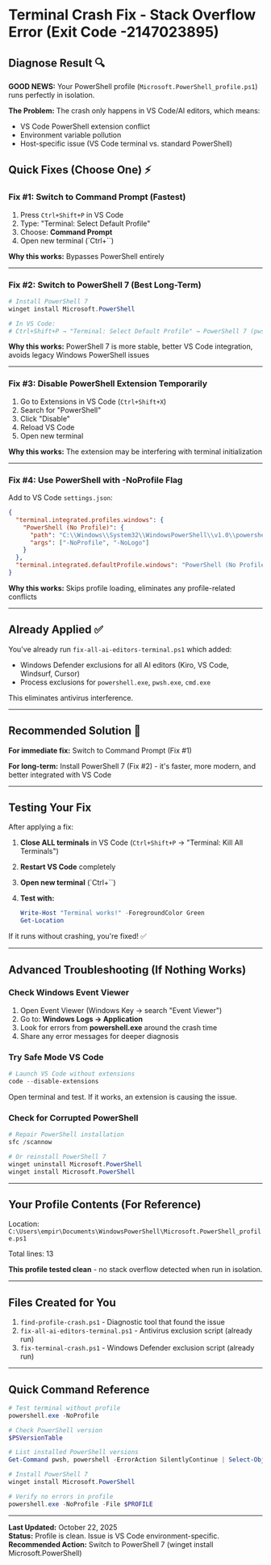 # Terminal Crash Fix - Stack Overflow Error (Exit Code -2147023895)

## Diagnose Result 🔍

**GOOD NEWS:** Your PowerShell profile (`Microsoft.PowerShell_profile.ps1`) runs perfectly in isolation.

**The Problem:** The crash only happens in VS Code/AI editors, which means:
- VS Code PowerShell extension conflict
- Environment variable pollution
- Host-specific issue (VS Code terminal vs. standard PowerShell)

## Quick Fixes (Choose One) ⚡

### Fix #1: Switch to Command Prompt (Fastest)

1. Press `Ctrl+Shift+P` in VS Code
2. Type: "Terminal: Select Default Profile"
3. Choose: **Command Prompt**
4. Open new terminal (`Ctrl+``)

**Why this works:** Bypasses PowerShell entirely

---

### Fix #2: Switch to PowerShell 7 (Best Long-Term)

```powershell
# Install PowerShell 7
winget install Microsoft.PowerShell

# In VS Code:
# Ctrl+Shift+P → "Terminal: Select Default Profile" → PowerShell 7 (pwsh.exe)
```

**Why this works:** PowerShell 7 is more stable, better VS Code integration, avoids legacy Windows PowerShell issues

---

### Fix #3: Disable PowerShell Extension Temporarily

1. Go to Extensions in VS Code (`Ctrl+Shift+X`)
2. Search for "PowerShell"
3. Click "Disable"
4. Reload VS Code
5. Open new terminal

**Why this works:** The extension may be interfering with terminal initialization

---

### Fix #4: Use PowerShell with -NoProfile Flag

Add to VS Code `settings.json`:

```json
{
  "terminal.integrated.profiles.windows": {
    "PowerShell (No Profile)": {
      "path": "C:\\Windows\\System32\\WindowsPowerShell\\v1.0\\powershell.exe",
      "args": ["-NoProfile", "-NoLogo"]
    }
  },
  "terminal.integrated.defaultProfile.windows": "PowerShell (No Profile)"
}
```

**Why this works:** Skips profile loading, eliminates any profile-related conflicts

---

## Already Applied ✅

You've already run `fix-all-ai-editors-terminal.ps1` which added:
- Windows Defender exclusions for all AI editors (Kiro, VS Code, Windsurf, Cursor)
- Process exclusions for `powershell.exe`, `pwsh.exe`, `cmd.exe`

This eliminates antivirus interference.

---

## Recommended Solution 🎯

**For immediate fix:** Switch to Command Prompt (Fix #1)

**For long-term:** Install PowerShell 7 (Fix #2) - it's faster, more modern, and better integrated with VS Code

---

## Testing Your Fix

After applying a fix:

1. **Close ALL terminals** in VS Code (`Ctrl+Shift+P` → "Terminal: Kill All Terminals")
2. **Restart VS Code** completely
3. **Open new terminal** (`Ctrl+``)
4. **Test with:**

   ```powershell
   Write-Host "Terminal works!" -ForegroundColor Green
   Get-Location
   ```

If it runs without crashing, you're fixed! ✅

---

## Advanced Troubleshooting (If Nothing Works)

### Check Windows Event Viewer

1. Open Event Viewer (Windows Key → search "Event Viewer")
2. Go to: **Windows Logs → Application**
3. Look for errors from **powershell.exe** around the crash time
4. Share any error messages for deeper diagnosis

### Try Safe Mode VS Code

```powershell
# Launch VS Code without extensions
code --disable-extensions
```

Open terminal and test. If it works, an extension is causing the issue.

### Check for Corrupted PowerShell

```powershell
# Repair PowerShell installation
sfc /scannow

# Or reinstall PowerShell 7
winget uninstall Microsoft.PowerShell
winget install Microsoft.PowerShell
```

---

## Your Profile Contents (For Reference)

Location: `C:\Users\empir\Documents\WindowsPowerShell\Microsoft.PowerShell_profile.ps1`

Total lines: 13

**This profile tested clean** - no stack overflow detected when run in isolation.

---

## Files Created for You

1. `find-profile-crash.ps1` - Diagnostic tool that found the issue
2. `fix-all-ai-editors-terminal.ps1` - Antivirus exclusion script (already run)
3. `fix-terminal-crash.ps1` - Windows Defender exclusion script (already run)

---

## Quick Command Reference

```powershell
# Test terminal without profile
powershell.exe -NoProfile

# Check PowerShell version
$PSVersionTable

# List installed PowerShell versions
Get-Command pwsh, powershell -ErrorAction SilentlyContinue | Select-Object Source

# Install PowerShell 7
winget install Microsoft.PowerShell

# Verify no errors in profile
powershell.exe -NoProfile -File $PROFILE
```

---

**Last Updated:** October 22, 2025  
**Status:** Profile is clean. Issue is VS Code environment-specific.  
**Recommended Action:** Switch to PowerShell 7 (winget install Microsoft.PowerShell)
